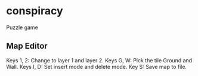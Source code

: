 # conspiracy
Puzzle game


## Map Editor

Keys 1, 2: Change to layer 1 and layer 2.
Keys G, W: Pick the tile Ground and Wall.
Keys I, D: Set insert mode and delete mode.
Key S: Save map to file.
